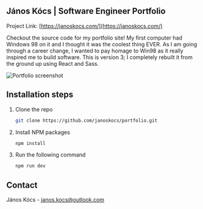 ## János Kócs | Software Engineer Portfolio
Project Link: [https://janoskocs.com/](https://janoskocs.com/)

Checkout the source code for my portfolio site!
My first computer had Windows 98 on it and I thought it was the coolest thing EVER. As I am going through a career change, I wanted to pay homage to Win98 as it really inspired me to build software. 
This is version 3; I completely rebuilt it from the ground up using React and Sass. 

![Portfolio screenshot](https://janoskocs.com/images/screenshot1.png)
## Installation steps
1. Clone the repo
   ```sh
   git clone https://github.com/janoskocs/portfolio.git
   ```
2. Install NPM packages
   ```sh
   npm install
   ```
3. Run the following command
   ```sh
   npm run dev
   ```
## Contact

János Kócs  - janos.kocs@outlook.com
